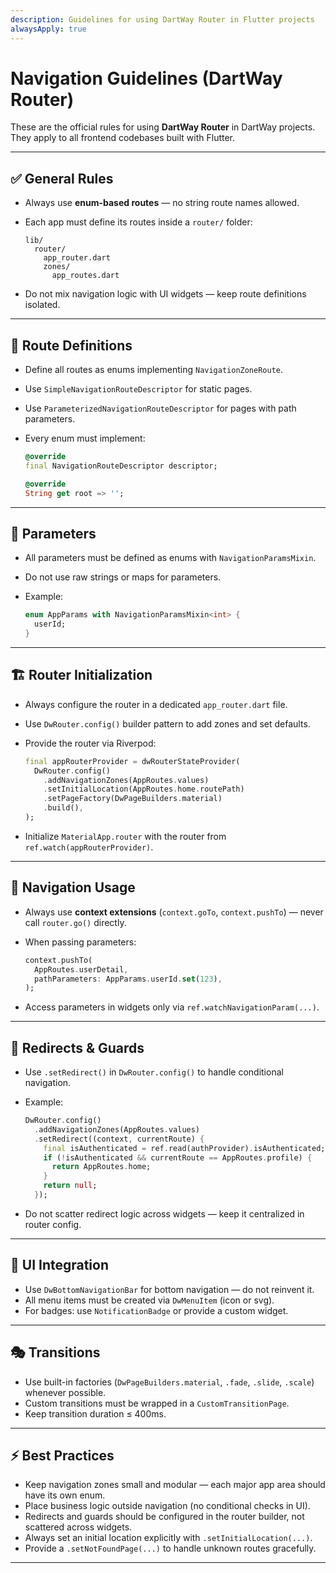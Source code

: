 ```yaml
---
description: Guidelines for using DartWay Router in Flutter projects
alwaysApply: true
---
```


# Navigation Guidelines (DartWay Router)

These are the official rules for using **DartWay Router** in DartWay projects.
They apply to all frontend codebases built with Flutter.

---

## ✅ General Rules

* Always use **enum-based routes** — no string route names allowed.
* Each app must define its routes inside a `router/` folder:

  ```
  lib/
    router/
      app_router.dart
      zones/
        app_routes.dart
  ```
* Do not mix navigation logic with UI widgets — keep route definitions isolated.

---

## 📍 Route Definitions

* Define all routes as enums implementing `NavigationZoneRoute`.
* Use `SimpleNavigationRouteDescriptor` for static pages.
* Use `ParameterizedNavigationRouteDescriptor` for pages with path parameters.
* Every enum must implement:

  ```dart
  @override
  final NavigationRouteDescriptor descriptor;

  @override
  String get root => '';
  ```

---

## 🎯 Parameters

* All parameters must be defined as enums with `NavigationParamsMixin`.
* Do not use raw strings or maps for parameters.
* Example:

  ```dart
  enum AppParams with NavigationParamsMixin<int> {
    userId;
  }
  ```

---

## 🏗️ Router Initialization

* Always configure the router in a dedicated `app_router.dart` file.
* Use `DwRouter.config()` builder pattern to add zones and set defaults.
* Provide the router via Riverpod:

  ```dart
  final appRouterProvider = dwRouterStateProvider(
    DwRouter.config()
      .addNavigationZones(AppRoutes.values)
      .setInitialLocation(AppRoutes.home.routePath)
      .setPageFactory(DwPageBuilders.material)
      .build(),
  );
  ```
* Initialize `MaterialApp.router` with the router from `ref.watch(appRouterProvider)`.

---

## 🔄 Navigation Usage

* Always use **context extensions** (`context.goTo`, `context.pushTo`) — never call `router.go()` directly.
* When passing parameters:

  ```dart
  context.pushTo(
    AppRoutes.userDetail,
    pathParameters: AppParams.userId.set(123),
  );
  ```
* Access parameters in widgets only via `ref.watchNavigationParam(...)`.

---

## 🔀 Redirects & Guards

* Use `.setRedirect()` in `DwRouter.config()` to handle conditional navigation.
* Example:

  ```dart
  DwRouter.config()
    .addNavigationZones(AppRoutes.values)
    .setRedirect((context, currentRoute) {
      final isAuthenticated = ref.read(authProvider).isAuthenticated;
      if (!isAuthenticated && currentRoute == AppRoutes.profile) {
        return AppRoutes.home;
      }
      return null;
    });
  ```
* Do not scatter redirect logic across widgets — keep it centralized in router config.

---

## 🎨 UI Integration

* Use `DwBottomNavigationBar` for bottom navigation — do not reinvent it.
* All menu items must be created via `DwMenuItem` (icon or svg).
* For badges: use `NotificationBadge` or provide a custom widget.

---

## 🎭 Transitions

* Use built-in factories (`DwPageBuilders.material`, `.fade`, `.slide`, `.scale`) whenever possible.
* Custom transitions must be wrapped in a `CustomTransitionPage`.
* Keep transition duration ≤ 400ms.

---

## ⚡ Best Practices

* Keep navigation zones small and modular — each major app area should have its own enum.
* Place business logic outside navigation (no conditional checks in UI).
* Redirects and guards should be configured in the router builder, not scattered across widgets.
* Always set an initial location explicitly with `.setInitialLocation(...)`.
* Provide a `.setNotFoundPage(...)` to handle unknown routes gracefully.

---
